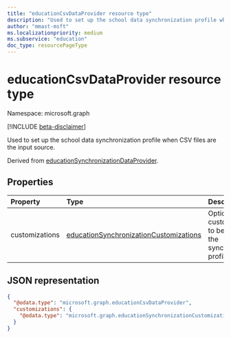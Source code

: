 ```yaml
---
title: "educationCsvDataProvider resource type"
description: "Used to set up the school data synchronization profile when CSV files are the input source.  "
author: "mmast-msft"
ms.localizationpriority: medium
ms.subservice: "education"
doc_type: resourcePageType
---
```


# educationCsvDataProvider resource type

Namespace: microsoft.graph

[!INCLUDE [beta-disclaimer](../../includes/beta-disclaimer.md)]

Used to set up the school data synchronization profile when CSV files are the input source.

Derived from [educationSynchronizationDataProvider].

## Properties

| Property       | Type                                     | Description                                                           |
| :------------- | :--------------------------------------- | :-------------------------------------------------------------------- |
| customizations | [educationSynchronizationCustomizations] | Optional customizations to be applied to the synchronization profile. |

[educationsynchronizationdataprovider]: educationsynchronizationdataprovider.md
[educationsynchronizationcustomizations]: educationsynchronizationcustomizations.md

## JSON representation

<!-- {
  "blockType": "resource",
  "optionalProperties": [

  ],
  "@odata.type": "microsoft.graph.educationCsvDataProvider"
}-->

```json
{
  "@odata.type": "microsoft.graph.educationCsvDataProvider",
  "customizations": {
    "@odata.type": "microsoft.graph.educationSynchronizationCustomizations"
  }
}
```


